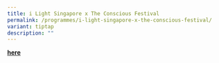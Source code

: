 ```yaml
---
title: i Light Singapore x The Conscious Festival
permalink: /programmes/i-light-singapore-x-the-conscious-festival/
variant: tiptap
description: ""
---
```

<p><strong><a href="https://www.theconsciousfestival.com/" rel="noopener noreferrer nofollow" target="_blank">here</a></strong>
</p>